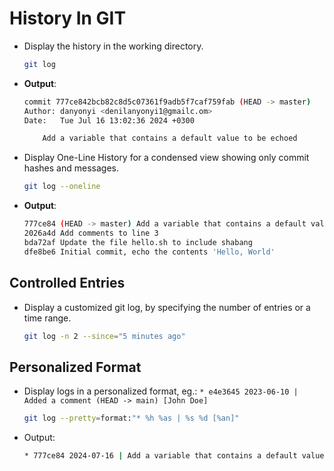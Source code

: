# History In GIT

- Display the history in the working directory.
    ```bash
    git log
    ```
- **Output**:
    ```bash
    commit 777ce842bcb82c8d5c07361f9adb5f7caf759fab (HEAD -> master)
    Author: danyonyi <denilanyonyi1@gmailc.om>
    Date:   Tue Jul 16 13:02:36 2024 +0300

        Add a variable that contains a default value to be echoed
    ```

- Display One-Line History for a condensed view showing only commit hashes and messages.
    ```bash
    git log --oneline
    ```
- **Output**:
    ```bash
    777ce84 (HEAD -> master) Add a variable that contains a default value to be echoed
    2026a4d Add comments to line 3
    bda72af Update the file hello.sh to include shabang
    dfe8be6 Initial commit, echo the contents 'Hello, World'
    ```

## Controlled Entries

- Display a customized git log, by specifying the number of entries or a time range.
    ```bash
    git log -n 2 --since="5 minutes ago"

## Personalized Format

- Display logs in a personalized format, eg.: ```* e4e3645 2023-06-10 | Added a comment (HEAD -> main) [John Doe]```
    ```bash
    git log --pretty=format:"* %h %as | %s %d [%an]"
    ```
- Output:
    ```bash
    * 777ce84 2024-07-16 | Add a variable that contains a default value to be echoed  (HEAD -> master) [danyonyi]
    ```

